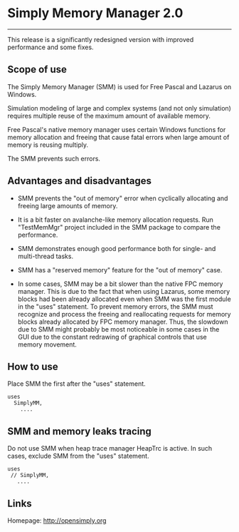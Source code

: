 # Simply Memory Manager 2.0
***************************

This release is a significantly redesigned version with improved performance and some fixes.



## Scope of use

The Simply Memory Manager (SMM) is used for Free Pascal and Lazarus on Windows.

Simulation modeling of large and complex systems (and not only simulation)
requires multiple reuse of the maximum amount of available memory.

Free Pascal's native memory manager uses certain Windows functions for memory
allocation and freeing that cause fatal errors when large amount of memory is
reusing multiply.

The SMM prevents such errors. 



## Advantages and disadvantages

+ SMM prevents the "out of memory" error when cyclically allocating and
  freeing large amounts of memory.

+ It is a bit faster on avalanche-like memory allocation requests. Run "TestMemMgr" project included in the SMM package to compare the performance.

+ SMM demonstrates enough good performance both for single- and multi-thread tasks.
  
+ SMM has a "reserved memory" feature for the "out of memory" case.

- In some cases, SMM may be a bit slower than the native FPC memory manager. This is due to the fact that when using Lazarus, some memory blocks had been already allocated even when SMM was the first module in the "uses" statement. To prevent memory errors, the SMM must recognize
  and process the freeing and reallocating requests for memory blocks already allocated by FPC memory manager. Thus, the slowdown due to SMM might probably be most noticeable in some 
  cases in the GUI due to the constant redrawing of graphical controls that use memory movement.



## How to use

Place SMM the first after the "uses" statement.

    uses
      SimplyMM,
        ....
 

 
## SMM and memory leaks tracing

Do not use SMM when heap trace manager HeapTrc is active. 
In such cases, exclude SMM from the "uses" statement.

    uses
     // SimplyMM,
       .... 
	
 
 
## Links

Homepage: http://opensimply.org


